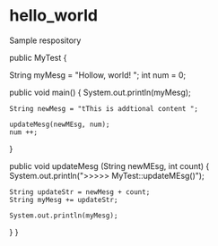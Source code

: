 # hello_world
Sample respository

public MyTest {
  
  String myMesg = "Hollow, world! ";
  int num = 0;
  
  public void main() {
    System.out.println(myMesg);
    
    String newMesg = "tThis is addtional content ";
  
    updateMesg(newMEsg, num);
    num ++;
  }
  
  public void updateMesg (String newMEsg, int count) {
    System.out.println(">>>>> MyTest::updateMEsg()");
    
    String updateStr = newMesg + count;
    String myMesg += updateStr;
  
    System.out.println(myMesg);
  }
}

